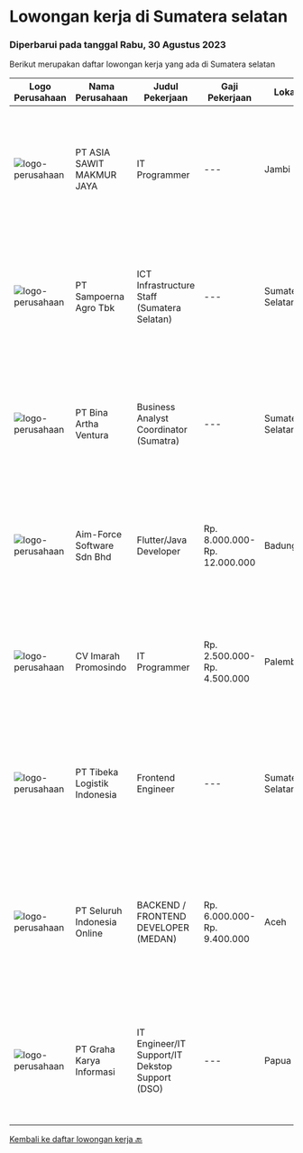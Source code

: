 
  # Lowongan kerja di Sumatera selatan

  ### Diperbarui pada tanggal Rabu, 30 Agustus 2023

  Berikut merupakan daftar lowongan kerja yang ada di Sumatera selatan

  |Logo Perusahaan | Nama Perusahaan | Judul Pekerjaan | Gaji Pekerjaan | Lokasi | Deskripsi | Tanggal diunggah | Pranala |
  | -------------- | --------------- | --------------- | --------- | --------- | -------------- | ------- | ----------- |
  |![logo-perusahaan](https://image-service-cdn.seek.com.au/8c9ad8ac1a3555ef79e89c100defac119719c63a/ee4dce1061f3f616224767ad58cb2fc751b8d2dc)|PT ASIA SAWIT MAKMUR JAYA|IT Programmer|---|Jambi|IT ProgrammerSyarat &amp; Ketentuan :- Pendidikan Min. S1 Teknik Informatika / Sistem Informasi- Memahami dan Menguasai dasar Bahasa Pemrograman-...|Sabtu, 26 Agustus 2023|https://www.jobstreet.co.id/id/job/it-programmer-4449210?token=0~81e033eb-7f70-467d-affa-99d0db333097&sectionRank=1&jobId=jobstreet-id-job-4449210|
|![logo-perusahaan](https://image-service-cdn.seek.com.au/a199e5ad539e864348a6bdb413365c1f645b91a3/ee4dce1061f3f616224767ad58cb2fc751b8d2dc)|PT Sampoerna Agro Tbk|ICT Infrastructure Staff (Sumatera Selatan)|---|Sumatera Selatan|First line Support dan bertanggungjawab atas IT Infrastructure &amp; Helpdesk untuk area kebun. Handle networking anda Installation apabila ada...|Jumat, 18 Agustus 2023|https://www.jobstreet.co.id/id/job/ict-infrastructure-staff-sumatera-selatan-4441508?token=0~81e033eb-7f70-467d-affa-99d0db333097&sectionRank=2&jobId=jobstreet-id-job-4441508|
|![logo-perusahaan](https://image-service-cdn.seek.com.au/f0261d19c15b4a7ad0edc9de580c4eba704e92a0/ee4dce1061f3f616224767ad58cb2fc751b8d2dc)|PT Bina Artha Ventura|Business Analyst Coordinator (Sumatra)|---|Sumatera Selatan|Menjaga atau memperbaiki kualitas cabang (PAR) yang berada dibawah koordinasinya. Mengelola jumlah aplikasi yang bisa di evaluasi. Membantu dalam...|Minggu, 20 Agustus 2023|https://www.jobstreet.co.id/id/job/business-analyst-coordinator-sumatra-4442015?token=0~81e033eb-7f70-467d-affa-99d0db333097&sectionRank=3&jobId=jobstreet-id-job-4442015|
|![logo-perusahaan](https://image-service-cdn.seek.com.au/8b31832ce61e8b94ae32d4c3606ae3c8e442e829/ee4dce1061f3f616224767ad58cb2fc751b8d2dc)|Aim-Force Software Sdn Bhd|Flutter/Java Developer|Rp. 8.000.000-Rp. 12.000.000|Badung|Job Description Design, development and testing of new features in the applications Focus on developing elegant solutions to complex problems...|Rabu, 16 Agustus 2023|https://www.jobstreet.co.id/id/job/flutter-java-developer-5493063/origin/my?token=0~81e033eb-7f70-467d-affa-99d0db333097&sectionRank=4&jobId=jobstreet-my-job-5493063|
|![logo-perusahaan](https://image-service-cdn.seek.com.au/7a450377d15708b30f55c34e57b6b4e0d839bc02/ee4dce1061f3f616224767ad58cb2fc751b8d2dc)|CV Imarah Promosindo|IT Programmer|Rp. 2.500.000-Rp. 4.500.000|Palembang|Kualifikasi : Lulusan Sarjana Komputer Diutamakan biasa menggunakan tools pemograman : Laravel Jquery Bootstrap Mariadb Tugas dan tanggung jawab:...|Jumat, 11 Agustus 2023|https://www.jobstreet.co.id/id/job/it-programmer-4434595?token=0~81e033eb-7f70-467d-affa-99d0db333097&sectionRank=5&jobId=jobstreet-id-job-4434595|
|![logo-perusahaan](https://image-service-cdn.seek.com.au/0e9fc662e92205b972511d5c66c2fd1bb88b1ab2/ee4dce1061f3f616224767ad58cb2fc751b8d2dc)|PT Tibeka Logistik Indonesia|Frontend Engineer|---|Sumatera Selatan|Requirements: Minimum bachelor's degree in Computer Science, Computer Engineering, or related field. Minimum 2 years of experience as Frontend or...|Selasa, 08 Agustus 2023|https://www.jobstreet.co.id/id/job/frontend-engineer-4431395?token=0~81e033eb-7f70-467d-affa-99d0db333097&sectionRank=6&jobId=jobstreet-id-job-4431395|
|![logo-perusahaan](https://image-service-cdn.seek.com.au/c768f0670f8f8212da7de609b6af9d0b2e5134cc/ee4dce1061f3f616224767ad58cb2fc751b8d2dc)|PT Seluruh Indonesia Online|BACKEND / FRONTEND DEVELOPER (MEDAN)|Rp. 6.000.000-Rp. 9.400.000|Aceh|Memiliki pengalaman leadership sebagai Manager sebelumnya.Back End Engineer1. Memiliki pengalaman dalam membangun RESTful APIs2. Menguasai bahasa...|Sabtu, 05 Agustus 2023|https://www.jobstreet.co.id/id/job/backend-frontend-developer-medan-4428232?token=0~81e033eb-7f70-467d-affa-99d0db333097&sectionRank=7&jobId=jobstreet-id-job-4428232|
|![logo-perusahaan](https://image-service-cdn.seek.com.au/c318dd0b699c6160d2411e7473745c289633be44/ee4dce1061f3f616224767ad58cb2fc751b8d2dc)|PT Graha Karya Informasi|IT Engineer/IT Support/IT Dekstop Support (DSO)|---|Papua|Requirements:1. Minimum 6 Months as an IT Support (Fresh Graduate are welcome to apply)2. Bachelor's Degree in Computer/ IT or equivalent3. Have...|Rabu, 02 Agustus 2023|https://www.jobstreet.co.id/id/job/it-engineer-it-support-it-dekstop-support-dso-4425201?token=0~81e033eb-7f70-467d-affa-99d0db333097&sectionRank=8&jobId=jobstreet-id-job-4425201|


  [Kembali ke daftar lowongan kerja 🔙](../README.md#daftar-lowongan-kerja)
  